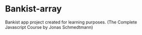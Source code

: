 # Bankist-array

Bankist app project created for learning purposes. (The Complete Javascript Course by Jonas Schmedtmann)
